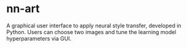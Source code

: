 # nn-art
A graphical user interface to apply neural style transfer, developed in Python. Users can choose two images and tune the learning model hyperparameters via GUI. 
